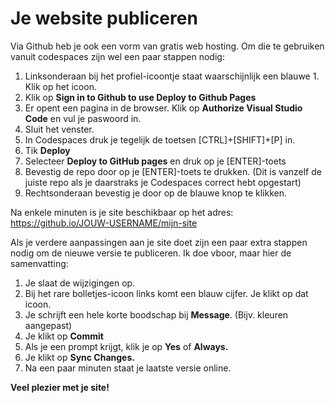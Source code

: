 # Je website publiceren

Via Github heb je ook een vorm van gratis web hosting. Om die te gebruiken vanuit codespaces zijn wel een paar stappen nodig:

1. Linksonderaan bij het profiel-icoontje staat waarschijnlijk een blauwe 1. Klik op het icoon.
2. Klik op **Sign in to Github to use Deploy to Github Pages**
3. Er opent een pagina in de browser. Klik op **Authorize Visual Studio Code** en vul je paswoord in.
4. Sluit het venster.
5. In Codespaces druk je tegelijk de toetsen [CTRL]+[SHIFT]+[P] in.
6. Tik **Deploy**
7. Selecteer **Deploy to GitHub pages** en druk op je [ENTER]-toets
8. Bevestig de repo door op je [ENTER]-toets te drukken. (Dit is vanzelf de juiste repo als je daarstraks je Codespaces correct hebt opgestart)
9. Rechtsonderaan bevestig je door op de blauwe knop te klikken.

Na enkele minuten is je site beschikbaar op het adres: https://github.io/JOUW-USERNAME/mijn-site

Als je verdere aanpassingen aan je site doet zijn een paar extra stappen nodig om de nieuwe versie te publiceren. Ik doe vboor, maar hier de samenvatting:

1. Je slaat de wijzigingen op.
2. Bij het rare bolletjes-icoon links komt een blauw cijfer. Je klikt op dat icoon.
3. Je schrijft een hele korte boodschap bij **Message**. (Bijv. kleuren aangepast)
4. Je klikt op **Commit**
5. Als je een prompt krijgt, klik je op **Yes** of **Always.**
6. Je klikt op **Sync Changes.**
7. Na een paar minuten staat je laatste versie online.

**Veel plezier met je site!**
